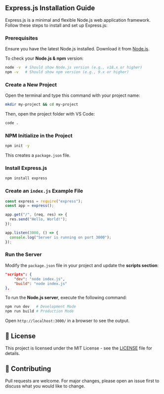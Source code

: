 ## Express.js Installation Guide

Express.js is a minimal and flexible Node.js web application framework. Follow these steps to install and set up Express.js:

### Prerequisites

Ensure you have the latest Node.js installed. Download it from [Node.js](https://nodejs.org/).

To check your **Node.js & npm** version:

```bash
node -v  # Should show Node.js version (e.g., v18.x or higher)
npm -v   # Should show npm version (e.g., 9.x or higher)
```

### Create a New Project

Open the terminal and type this command with your project name:

```bash
mkdir my-project && cd my-project
```

Then, open the project folder with VS Code:

```bash
code .
```

### NPM Initialize in the Project

```bash
npm init -y
```

This creates a `package.json` file.

### Install Express.js

```bash
npm install express
```

### Create an `index.js` Example File

```js
const express = require("express");
const app = express();

app.get("/", (req, res) => {
  res.send("Hello, World!");
});

app.listen(3000, () => {
  console.log("Server is running on port 3000");
});
```

### Run the Server

Modify the `package.json` file in your project and update the **scripts section**:

```json
"scripts": {
    "dev": "node index.js",
    "build": "node index.js"
},
```

To run the **Node.js server**, execute the following command:

```bash
npm run dev   # Development Mode
npm run build # Production Mode
```

Open `http://localhost:3000/` in a browser to see the output.

## **📄 License**

This project is licensed under the MIT License - see the [LICENSE](LICENSE) file for details.

## **🤝 Contributing**

Pull requests are welcome. For major changes, please open an issue first to discuss what you would like to change.
